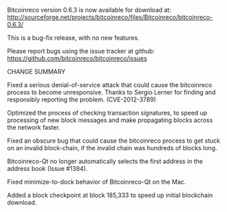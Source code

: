 Bitcoinreco version 0.6.3 is now available for download at:
  http://sourceforge.net/projects/bitcoinreco/files/Bitcoinreco/bitcoinreco-0.6.3/

This is a bug-fix release, with no new features.

Please report bugs using the issue tracker at github:
  https://github.com/bitcoinreco/bitcoinreco/issues

CHANGE SUMMARY

Fixed a serious denial-of-service attack that could cause the
bitcoinreco process to become unresponsive. Thanks to Sergio Lerner
for finding and responsibly reporting the problem. (CVE-2012-3789)

Optimized the process of checking transaction signatures, to
speed up processing of new block messages and make propagating
blocks across the network faster.

Fixed an obscure bug that could cause the bitcoinreco process to get
stuck on an invalid block-chain, if the invalid chain was
hundreds of blocks long.

Bitcoinreco-Qt no longer automatically selects the first address
in the address book (Issue #1384).

Fixed minimize-to-dock behavior of Bitcoinreco-Qt on the Mac.

Added a block checkpoint at block 185,333 to speed up initial
blockchain download.

